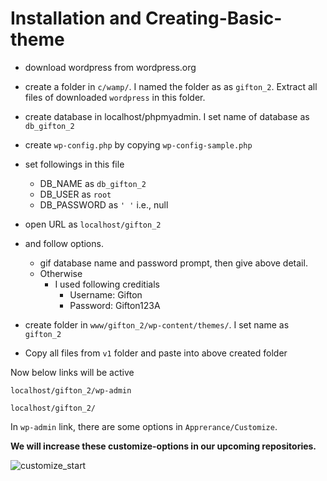 # Installation and Creating-Basic-theme

- download wordpress from wordpress.org
- create a folder in `c/wamp/`. I named the folder as as `gifton_2`. Extract all files of downloaded `wordpress` in this folder.
- create database in localhost/phpmyadmin. I set name of database as `db_gifton_2`
- create `wp-config.php` by copying `wp-config-sample.php`
- set followings in this file

  - DB_NAME as `db_gifton_2`
  - DB_USER as `root`
  - DB_PASSWORD as `' '` i.e., null

- open URL as `localhost/gifton_2`
- and follow options.

  - gif database name and password prompt, then give above detail.
  - Otherwise
    - I used following creditials
      - Username: Gifton
      - Password: Gifton123A

- create folder in `www/gifton_2/wp-content/themes/`. I set name as `gifton_2`
- Copy all files from `v1` folder and paste into above created folder

Now below links will be active

```console
localhost/gifton_2/wp-admin
```

```console
localhost/gifton_2/
```

In `wp-admin` link, there are some options in `Apprerance/Customize`.

**We will increase these customize-options in our upcoming repositories.**

![customize_start](https://github.com/user-attachments/assets/69dffd7e-579f-4e26-850a-c2bffb4196c8)

